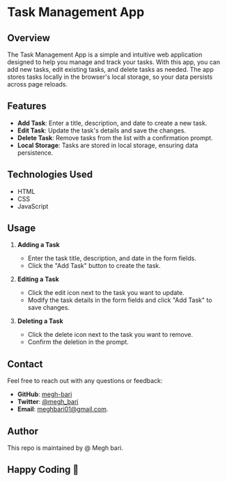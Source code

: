 # Task Management App

## Overview

The Task Management App is a simple and intuitive web application designed to help you manage and track your tasks. With this app, you can add new tasks, edit existing tasks, and delete tasks as needed. The app stores tasks locally in the browser's local storage, so your data persists across page reloads.

## Features

- **Add Task**: Enter a title, description, and date to create a new task.
- **Edit Task**: Update the task's details and save the changes.
- **Delete Task**: Remove tasks from the list with a confirmation prompt.
- **Local Storage**: Tasks are stored in local storage, ensuring data persistence.

## Technologies Used

- HTML
- CSS
- JavaScript

## Usage

1. **Adding a Task**

   - Enter the task title, description, and date in the form fields.
   - Click the "Add Task" button to create the task.

2. **Editing a Task**

   - Click the edit icon next to the task you want to update.
   - Modify the task details in the form fields and click "Add Task" to save changes.

3. **Deleting a Task**
   - Click the delete icon next to the task you want to remove.
   - Confirm the deletion in the prompt.

## Contact

Feel free to reach out with any questions or feedback:

- **GitHub**: [megh-bari](https://github.com/megh-bari)
- **Twitter**: [@megh_bari](https://x.com/megh_bari)
- **Email**: [meghbari01@gmail.com](mailto:meghbari01@gmail.com).

## Author

This repo is maintained by @ Megh bari.

## Happy Coding 🎈
